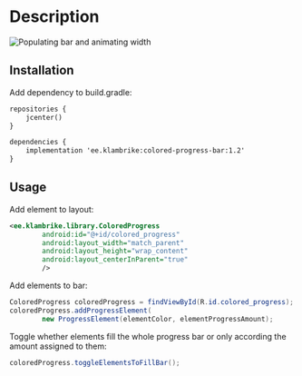 # Description

![Populating bar and animating width](https://raw.github.com/klambrike/ColoredProgressBar/master/reference/colored_progress_bar_demo.gif "Populating bar and animating width")

## Installation
Add dependency to build.gradle:

```xml
repositories {
    jcenter()
}

dependencies {
    implementation 'ee.klambrike:colored-progress-bar:1.2'
}
```  
## Usage
Add element to layout:

```xml
<ee.klambrike.library.ColoredProgress
        android:id="@+id/colored_progress"
        android:layout_width="match_parent"
        android:layout_height="wrap_content"
        android:layout_centerInParent="true"
        />
```        
Add elements to bar:
   
```java
ColoredProgress coloredProgress = findViewById(R.id.colored_progress);
coloredProgress.addProgressElement(
        new ProgressElement(elementColor, elementProgressAmount);
```
Toggle whether elements fill the whole progress bar or only according the amount assigned to them:

```java
coloredProgress.toggleElementsToFillBar();
```